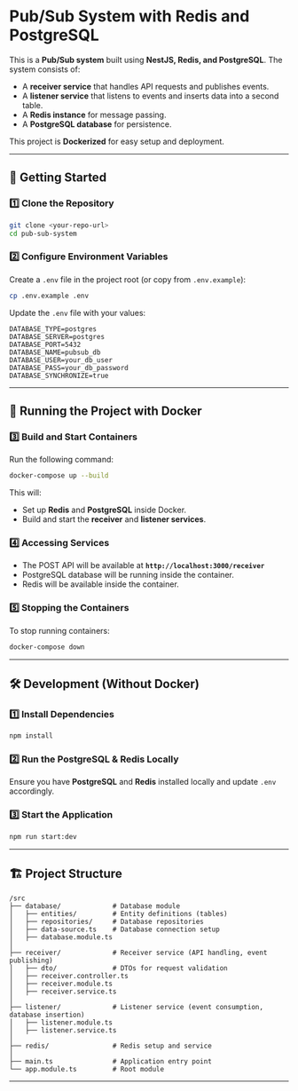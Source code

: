 # Pub/Sub System with Redis and PostgreSQL

This is a **Pub/Sub system** built using **NestJS, Redis, and PostgreSQL**. The system consists of:
- A **receiver service** that handles API requests and publishes events.
- A **listener service** that listens to events and inserts data into a second table.
- A **Redis instance** for message passing.
- A **PostgreSQL database** for persistence.

This project is **Dockerized** for easy setup and deployment.

---

## 🚀 Getting Started

### **1️⃣ Clone the Repository**
```sh
git clone <your-repo-url>
cd pub-sub-system
```

### **2️⃣ Configure Environment Variables**
Create a `.env` file in the project root (or copy from `.env.example`):
```sh
cp .env.example .env
```
Update the `.env` file with your values:
```
DATABASE_TYPE=postgres
DATABASE_SERVER=postgres
DATABASE_PORT=5432
DATABASE_NAME=pubsub_db
DATABASE_USER=your_db_user
DATABASE_PASS=your_db_password
DATABASE_SYNCHRONIZE=true
```

---

## 🐳 Running the Project with Docker

### **3️⃣ Build and Start Containers**
Run the following command:
```sh
docker-compose up --build
```
This will:
- Set up **Redis** and **PostgreSQL** inside Docker.
- Build and start the **receiver** and **listener services**.

### **4️⃣ Accessing Services**
- The POST API will be available at **`http://localhost:3000/receiver`**
- PostgreSQL database will be running inside the container.
- Redis will be available inside the container.

### **5️⃣ Stopping the Containers**
To stop running containers:
```sh
docker-compose down
```

---

## 🛠 Development (Without Docker)

### **1️⃣ Install Dependencies**
```sh
npm install
```

### **2️⃣ Run the PostgreSQL & Redis Locally**
Ensure you have **PostgreSQL** and **Redis** installed locally and update `.env` accordingly.

### **3️⃣ Start the Application**
```sh
npm run start:dev
```

---

## 🏗 Project Structure
```
/src
├── database/             # Database module
│   ├── entities/         # Entity definitions (tables)
│   ├── repositories/     # Database repositories
│   ├── data-source.ts    # Database connection setup
│   ├── database.module.ts
│
├── receiver/             # Receiver service (API handling, event publishing)
│   ├── dto/              # DTOs for request validation
│   ├── receiver.controller.ts
│   ├── receiver.module.ts
│   ├── receiver.service.ts
│
├── listener/             # Listener service (event consumption, database insertion)
│   ├── listener.module.ts
│   ├── listener.service.ts
│
├── redis/                # Redis setup and service
│
├── main.ts               # Application entry point
└── app.module.ts         # Root module
```

---

